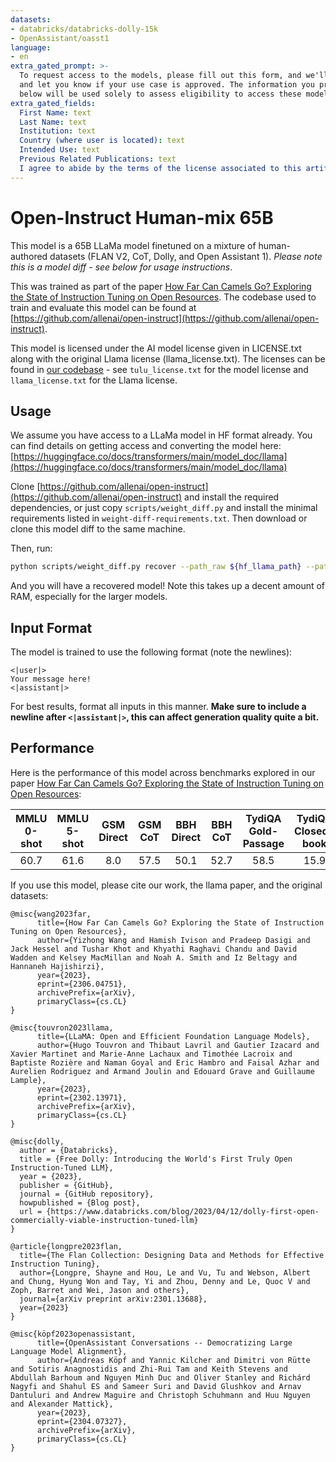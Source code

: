 ```yaml
---
datasets:
- databricks/databricks-dolly-15k
- OpenAssistant/oasst1
language:
- en
extra_gated_prompt: >-
  To request access to the models, please fill out this form, and we'll review
  and let you know if your use case is approved. The information you provide
  below will be used solely to assess eligibility to access these models.
extra_gated_fields:
  First Name: text
  Last Name: text
  Institution: text
  Country (where user is located): text
  Intended Use: text
  Previous Related Publications: text
  I agree to abide by the terms of the license associated to this artifact, including domain and used-based restrictions: checkbox
---
```


# Open-Instruct Human-mix 65B

This model is a 65B LLaMa model finetuned on a mixture of human-authored datasets (FLAN V2, CoT, Dolly, and Open Assistant 1). *Please note this is a model diff - see below for usage instructions*.

This was trained as part of the paper [How Far Can Camels Go? Exploring the State of Instruction Tuning on Open Resources](https://arxiv.org/abs/2306.04751).
The codebase used to train and evaluate this model can be found at [https://github.com/allenai/open-instruct](https://github.com/allenai/open-instruct).

This model is licensed under the AI model license given in LICENSE.txt along with the original Llama license (llama_license.txt).
The licenses can be found in [our codebase](https://github.com/allenai/open-instruct/tree/main/model_licenses) - see `tulu_license.txt` for the model license and `llama_license.txt` for the Llama license.


## Usage

We assume you have access to a LLaMa model in HF format already. You can find details on getting access and converting the model here:
[https://huggingface.co/docs/transformers/main/model_doc/llama](https://huggingface.co/docs/transformers/main/model_doc/llama)

Clone [https://github.com/allenai/open-instruct](https://github.com/allenai/open-instruct) and install the required dependencies, or just copy `scripts/weight_diff.py`
and install the minimal requirements listed in `weight-diff-requirements.txt`. Then download or clone this model diff to the same machine.

Then, run:
```bash
python scripts/weight_diff.py recover --path_raw ${hf_llama_path} --path_tuned ${output_path} --path_diff ${diff_location}
```

And you will have a recovered model! Note this takes up a decent amount of RAM, especially for the larger models.

## Input Format

The model is trained to use the following format (note the newlines):
```
<|user|>
Your message here!
<|assistant|>
```

For best results, format all inputs in this manner. **Make sure to include a newline after `<|assistant|>`, this can affect generation quality quite a bit.**

## Performance

Here is the performance of this model across benchmarks explored in our paper [How Far Can Camels Go? Exploring the State of Instruction Tuning on Open Resources](https://arxiv.org/abs/2306.04751):

| MMLU 0-shot | MMLU 5-shot | GSM Direct | GSM CoT | BBH Direct | BBH CoT | TydiQA Gold-Passage | TydiQA Closed-book | Codex-Eval Pass@1 | Codex-Eval Pass@10 | AlpacaFarm vs Davinci-003 | Average |
|:-----------:|:-----------:|:----------:|:-------:|:----------:|:-------:|:-------------------:|:------------------:|:-----------------:|:------------------:|:-------------------------:|---------|
| 60.7 | 61.6 | 8.0 | 57.5 | 50.1 | 52.7 | 58.5 | 15.9 | 24.5 | 43.2 | 46.5 | 43.8 |

If you use this model, please cite our work, the llama paper, and the original datasets:

```
@misc{wang2023far,
      title={How Far Can Camels Go? Exploring the State of Instruction Tuning on Open Resources}, 
      author={Yizhong Wang and Hamish Ivison and Pradeep Dasigi and Jack Hessel and Tushar Khot and Khyathi Raghavi Chandu and David Wadden and Kelsey MacMillan and Noah A. Smith and Iz Beltagy and Hannaneh Hajishirzi},
      year={2023},
      eprint={2306.04751},
      archivePrefix={arXiv},
      primaryClass={cs.CL}
}
```

```
@misc{touvron2023llama,
      title={LLaMA: Open and Efficient Foundation Language Models}, 
      author={Hugo Touvron and Thibaut Lavril and Gautier Izacard and Xavier Martinet and Marie-Anne Lachaux and Timothée Lacroix and Baptiste Rozière and Naman Goyal and Eric Hambro and Faisal Azhar and Aurelien Rodriguez and Armand Joulin and Edouard Grave and Guillaume Lample},
      year={2023},
      eprint={2302.13971},
      archivePrefix={arXiv},
      primaryClass={cs.CL}
}
```

```
@misc{dolly,
  author = {Databricks},
  title = {Free Dolly: Introducing the World's First Truly Open Instruction-Tuned LLM},
  year = {2023},
  publisher = {GitHub},
  journal = {GitHub repository},
  howpublished = {Blog post},
  url = {https://www.databricks.com/blog/2023/04/12/dolly-first-open-commercially-viable-instruction-tuned-llm}
}
```

```
@article{longpre2023flan,
  title={The Flan Collection: Designing Data and Methods for Effective Instruction Tuning},
  author={Longpre, Shayne and Hou, Le and Vu, Tu and Webson, Albert and Chung, Hyung Won and Tay, Yi and Zhou, Denny and Le, Quoc V and Zoph, Barret and Wei, Jason and others},
  journal={arXiv preprint arXiv:2301.13688},
  year={2023}
}
```

```
@misc{köpf2023openassistant,
      title={OpenAssistant Conversations -- Democratizing Large Language Model Alignment}, 
      author={Andreas Köpf and Yannic Kilcher and Dimitri von Rütte and Sotiris Anagnostidis and Zhi-Rui Tam and Keith Stevens and Abdullah Barhoum and Nguyen Minh Duc and Oliver Stanley and Richárd Nagyfi and Shahul ES and Sameer Suri and David Glushkov and Arnav Dantuluri and Andrew Maguire and Christoph Schuhmann and Huu Nguyen and Alexander Mattick},
      year={2023},
      eprint={2304.07327},
      archivePrefix={arXiv},
      primaryClass={cs.CL}
}
```